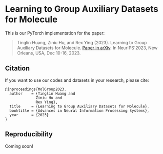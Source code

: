 # Learning to Group Auxiliary Datasets for Molecule

This is our PyTorch implementation for the paper:

> Tinglin Huang, Ziniu Hu, and Rex Ying (2023). Learning to Group Auxiliary Datasets for Molecule. [Paper in arXiv](https://arxiv.org/abs/2307.04052). In NeurIPS'2023, New Orleans, USA, Dec 10-16, 2023.

## Citation 

If you want to use our codes and datasets in your research, please cite:

```
@inproceedings{MolGroup2023,
  author    = {Tinglin Huang and 
              Ziniu Hu and
              Rex Ying},
  title     = {Learning to Group Auxiliary Datasets for Molecule},
  booktitle = {Advances in Neural Information Processing Systems},
  year      = {2023}
}
```

## Reproducibility

Coming soon!